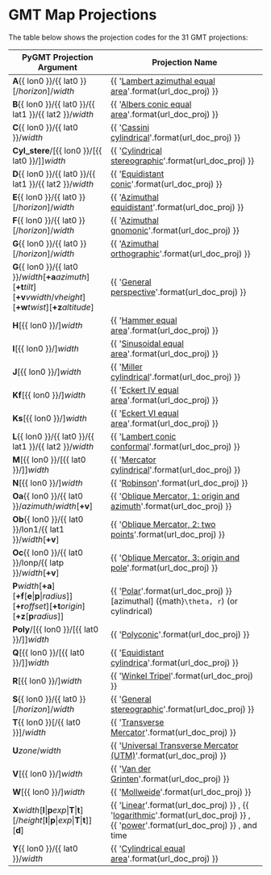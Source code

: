 # GMT Map Projections

The table below shows the projection codes for the 31 GMT projections:

| PyGMT Projection Argument | Projection Name |
| --- | --- |
| **A**{{ lon0 }}/{{ lat0 }}[/*horizon*]/*width* | {{ '[Lambert azimuthal equal area]({}azim/azim_equidistant.html)'.format(url_doc_proj) }} |
| **B**{{ lon0 }}/{{ lat0 }}/{{ lat1 }}/{{ lat2 }}/*width* | {{ '[Albers conic equal area]({}conic/conic_albers.html)'.format(url_doc_proj) }} |
| **C**{{ lon0 }}/{{ lat0 }}/*width* | {{ '[Cassini cylindrical]({}cyl/cyl_cassini.html)'.format(url_doc_proj) }} |
| **Cyl_stere**/[{{ lon0 }}/[{{ lat0 }}/]]*width* | {{ '[Cylindrical stereographic]({}cyl/cyl_stereographic.html)'.format(url_doc_proj) }} |
| **D**{{ lon0 }}/{{ lat0 }}/{{ lat1 }}/{{ lat2 }}/*width* | {{ '[Equidistant conic]({}conic/conic_equidistant)'.format(url_doc_proj) }} |
| **E**{{ lon0 }}/{{ lat0 }}[/*horizon*]/*width* | {{ '[Azimuthal equidistant]({}azim/azim_equidistant)'.format(url_doc_proj) }} |
| **F**{{ lon0 }}/{{ lat0 }}[/*horizon*]/*width* | {{ '[Azimuthal gnomonic]({}azim/azim_gnomonic)'.format(url_doc_proj) }} |
| **G**{{ lon0 }}/{{ lat0 }}[/*horizon*]/*width* | {{ '[Azimuthal orthographic]({}azim/azim_orthographic)'.format(url_doc_proj) }} |
| **G**{{ lon0 }}/{{ lat0 }}/*width*[**+a***azimuth*][**+t***tilt*][**+v***vwidth*/*vheight*][**+w***twist*][**+z***altitude*] | {{ '[General perspective]({}azim/azim_general_perspective)'.format(url_doc_proj) }} |
| **H**[{{ lon0 }}/]*width* | {{ '[Hammer equal area]({}misc/misc_hammer)'.format(url_doc_proj) }} |
| **I**[{{ lon0 }}/]*width* | {{ '[Sinusoidal equal area]({}misc/misc_sinusoidal)'.format(url_doc_proj) }} |
| **J**[{{ lon0 }}/]*width* | {{ '[Miller cylindrical]({}cyl/cyl_miller)'.format(url_doc_proj) }} |
| **Kf**[{{ lon0 }}/]*width* | {{ '[Eckert IV equal area]({}misc/misc_eckertIV)'.format(url_doc_proj) }} |
| **Ks**[{{ lon0 }}/]*width* | {{ '[Eckert VI equal area]({}misc/misc_eckertVI)'.format(url_doc_proj) }} |
| **L**{{ lon0 }}/{{ lat0 }}/{{ lat1 }}/{{ lat2 }}/*width* | {{ '[Lambert conic conformal]({}conic/conic_lambert)'.format(url_doc_proj) }} |
| **M**[{{ lon0 }}/[{{ lat0 }}/]]*width* | {{ '[Mercator cylindrical]({}cyl/cyl_mercator)'.format(url_doc_proj) }} |
| **N**[{{ lon0 }}/]*width* | {{ '[Robinson]({}misc/misc_robinson)'.format(url_doc_proj) }} |
| **Oa**{{ lon0 }}/{{ lat0 }}/*azimuth*/*width*[**+v**] | {{ '[Oblique Mercator, 1: origin and azimuth]({}cyl/cyl_oblique_mercator_1)'.format(url_doc_proj) }} |
| **Ob**{{ lon0 }}/{{ lat0 }}/lon1/{{ lat1 }}/*width*[**+v**] | {{ '[Oblique Mercator, 2: two points]({}cyl/cyl_oblique_mercator_2)'.format(url_doc_proj) }} |
| **Oc**{{ lon0 }}/{{ lat0 }}/lonp/{{ latp }}/*width*[**+v**] | {{ '[Oblique Mercator, 3: origin and pole]({}cyl/cyl_oblique_mercator_3)'.format(url_doc_proj) }} |
| **P***width*[**+a**][**+f**[**e**\|**p**\|*radius*]][**+r***offset*][**+t***origin*][**+z**[**p***radius*]] | {{ '[Polar]({}nongeo/polar)'.format(url_doc_proj) }}  [azimuthal] ({math}`\theta, r`) (or cylindrical)|
| **Poly**/[{{ lon0 }}/[{{ lat0 }}/]]*width* | {{ '[Polyconic]({}conic/polyconic)'.format(url_doc_proj) }} |
| **Q**[{{ lon0 }}/[{{ lat0 }}/]]*width* | {{ '[Equidistant cylindrica]({}cyl/cyl_equidistant)'.format(url_doc_proj) }} |
| **R**[{{ lon0 }}/]*width* | {{ '[Winkel Tripel]({}misc/misc_winkel_tripel)'.format(url_doc_proj) }} |
| **S**{{ lon0 }}/{{ lat0 }}[/*horizon*]/*width* | {{ '[General stereographic]({}azim/azim_general_stereographic)'.format(url_doc_proj) }} |
| **T**{{ lon0 }}[/{{ lat0 }}]/*width* | {{ '[Transverse Mercator]({}cyl/cyl_transverse_mercator)'.format(url_doc_proj) }} |
| **U***zone*/*width* | {{ '[Universal Transverse Mercator (UTM)]({}cyl/cyl_universal_transverse_mercator)'.format(url_doc_proj) }} |
| **V**[{{ lon0 }}/]*width* | {{ '[Van der Grinten]({}misc/misc_van_der_grinten)'.format(url_doc_proj) }} |
| **W**[{{ lon0 }}/]*width* | {{ '[Mollweide]({}misc/misc_mollweide)'.format(url_doc_proj) }} |
| **X***width*[**l**\|**p***exp*\|**T**\|**t**][/*height*[**l**\|**p**\|*exp*\|**T**\|**t**]][**d**] | {{ '[Linear]({}nongeo/cartesian_linear)'.format(url_doc_proj) }} , {{ '[logarithmic]({}nongeo/cartesian_logarithmic)'.format(url_doc_proj) }} , {{ '[power]({}nongeo/cartesian_power)'.format(url_doc_proj) }} , and time |
| **Y**{{ lon0 }}/{{ lat0 }}/*width* | {{ '[Cylindrical equal area]({}cyl/cyl_equal_area)'.format(url_doc_proj) }} |
